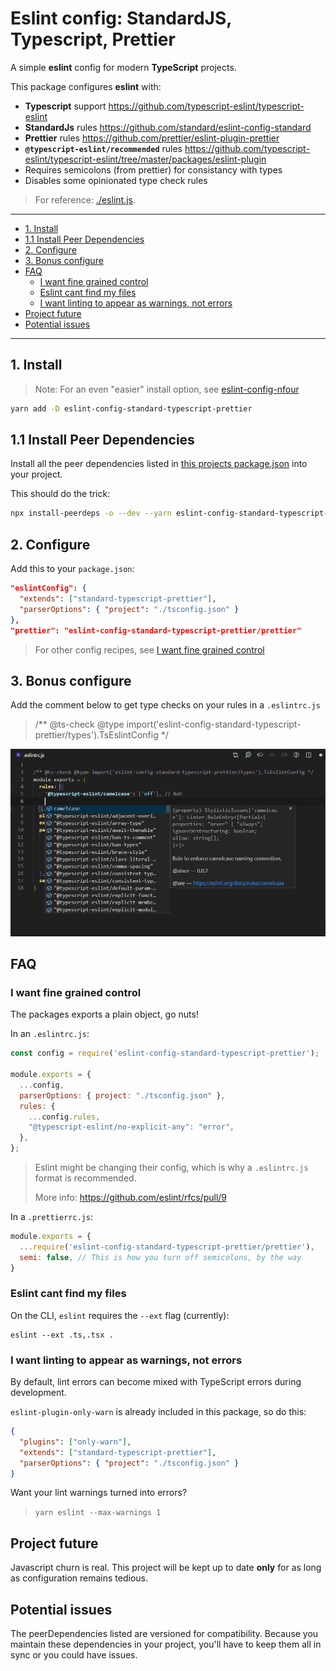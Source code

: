 # Eslint config: StandardJS, Typescript, Prettier

A simple **eslint** config for modern **TypeScript** projects.

This package configures **eslint** with:
- **Typescript** support https://github.com/typescript-eslint/typescript-eslint
- **StandardJs** rules https://github.com/standard/eslint-config-standard
- **Prettier** rules https://github.com/prettier/eslint-plugin-prettier
- **`@typescript-eslint/recommended`** rules https://github.com/typescript-eslint/typescript-eslint/tree/master/packages/eslint-plugin
- Requires semicolons (from prettier) for consistancy with types
- Disables some opinionated type check rules

> For reference: [./eslint.js](./eslint.js).

----------

+ [1. Install](#1-install)
+ [1.1 Install Peer Dependencies](#11-install-peer-dependencies)
+ [2. Configure](#2-configure)
+ [3. Bonus configure](#3-bonus-configure)
+ [FAQ](#faq)
  + [I want fine grained control](#i-want-fine-grained-control)
  + [Eslint cant find my files](#eslint-cant-find-my-files)
  + [I want linting to appear as warnings, not errors](#i-want-linting-to-appear-as-warnings-not-errors)
+ [Project future](#project-future)
+ [Potential issues](#potential-issues)

-----------------

## 1. Install

> Note: For an even "easier" install option, see [eslint-config-nfour](https://github.com/nfour/eslint-config-nfour)

```sh
yarn add -D eslint-config-standard-typescript-prettier
```

## 1.1 Install Peer Dependencies

Install all the peer dependencies listed in [this projects package.json](./package.json) into your project.

This should do the trick:

```sh
npx install-peerdeps -o --dev --yarn eslint-config-standard-typescript-prettier
```

## 2. Configure

Add this to your `package.json`:

```json
"eslintConfig": {
  "extends": ["standard-typescript-prettier"],
  "parserOptions": { "project": "./tsconfig.json" }
},
"prettier": "eslint-config-standard-typescript-prettier/prettier"
```

> For other config recipes, see [I want fine grained control](#I-want-fine-grained-control)

## 3. Bonus configure

Add the comment below to get type checks on your rules in a `.eslintrc.js`

> /** @ts-check @type import('eslint-config-standard-typescript-prettier/types').TsEslintConfig */

![](docs/vscodeTypes.png)

## FAQ

### I want fine grained control

The packages exports a plain object, go nuts!

In an `.eslintrc.js`:

```js
const config = require('eslint-config-standard-typescript-prettier');

module.exports = {
  ...config,
  parserOptions: { project: "./tsconfig.json" },
  rules: {
    ...config.rules,
    "@typescript-eslint/no-explicit-any": "error",
  },
};
```

> Eslint might be changing their config, which is why a `.eslintrc.js` format is recommended.
> 
> More info: https://github.com/eslint/rfcs/pull/9

In a `.prettierrc.js`:

```js
module.exports = {
  ...require('eslint-config-standard-typescript-prettier/prettier'),
  semi: false, // This is how you turn off semicolons, by the way
}
```

### Eslint cant find my files

On the CLI, `eslint` requires the `--ext` flag (currently):
```
eslint --ext .ts,.tsx .
```


### I want linting to appear as warnings, not errors

By default, lint errors can become mixed with TypeScript errors during development.

`eslint-plugin-only-warn` is already included in this package, so do this:

```json
{
  "plugins": ["only-warn"],
  "extends": ["standard-typescript-prettier"],
  "parserOptions": { "project": "./tsconfig.json" }
}
```

Want your lint warnings turned into errors?

> `yarn eslint --max-warnings 1`

## Project future

Javascript churn is real. This project will be kept up to date **only** for as long as configuration remains tedious.

## Potential issues

The peerDependencies listed are versioned for compatibility. Because you maintain these dependencies in your project, you'll have to keep them all in sync or you could have issues.

